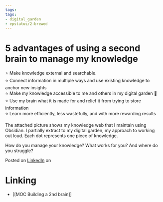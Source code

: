 ```yaml
---
tags: 
tags: 
- digital_garden
- epstatus/2-brewed
---
```

# 5 advantages of using a second brain to manage my knowledge

⭐️ Make knowledge external and searchable.  
⭐️ Connect information in multiple ways and use existing knowledge to anchor new insights  
⭐️ Make my knowledge accessible to me and others in my digital garden 🌱  
⭐️ Use my brain what it is made for and relief it from trying to store information  
⭐️ Learn more efficiently, less wastefully, and with more rewarding results  
  
The attached picture shows my knowledge web that I maintain using Obsidian. I partially extract to my digital garden, my approach to working out loud. Each dot represents one piece of knowledge.  
  
How do you manage your knowledge? What works for you? And where do you struggle?  
  

Posted on [LinkedIn](https://www.linkedin.com/posts/sebastiankamilli_learning-secondbrain-obsidian-activity-7023895496771436544-isw1?utm_source=share&utm_medium=member_desktop) on 

# Linking
* [[MOC Building a 2nd brain]]